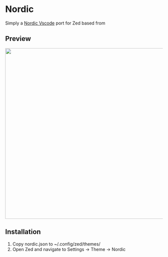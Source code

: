 # Nordic
Simply a [Nordic Vscode](https://marketplace.visualstudio.com/items?itemName=bonchol.nordic-vscode) port for Zed based from

## Preview
<img src="assets/nordic.png" width="546">


## Installation
1. Copy nordic.json to ~/.config/zed/themes/
2. Open Zed and navigate to Settings -> Theme -> Nordic
